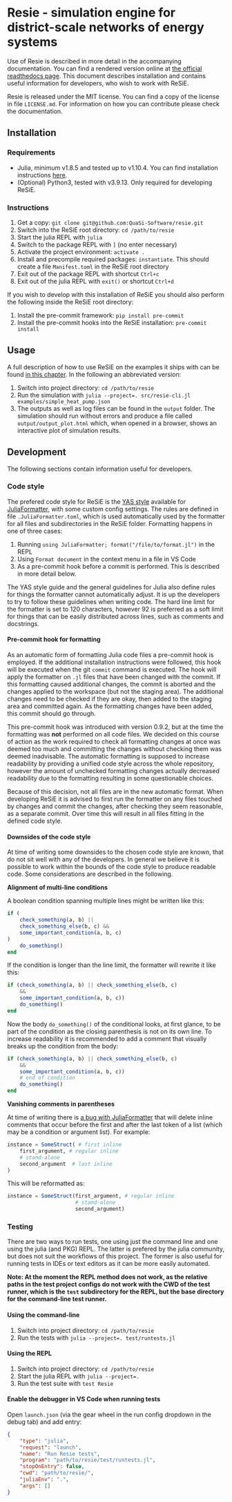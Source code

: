 # Resie - simulation engine for district-scale networks of energy systems

Use of Resie is described in more detail in the accompanying documentation. You can find a rendered version online at [the official readthedocs page](https://quasi-software.readthedocs.io). This document describes installation and contains useful information for developers, who wish to work with ReSiE.

Resie is released under the MIT license. You can find a copy of the license in file `LICENSE.md`. For information on how you can contribute please check the documentation.

## Installation

### **Requirements**

* Julia, minimum v1.8.5 and tested up to v1.10.4. You can find installation instructions [here](https://julialang.org/downloads/).
* (Optional) Python3, tested with v3.9.13. Only required for developing ReSiE.

### Instructions

1. Get a copy: `git clone git@github.com:QuaSi-Software/resie.git`
1. Switch into the ReSiE root directory: `cd /path/to/resie`
1. Start the julia REPL with `julia`
1. Switch to the package REPL with `]` (no enter necessary)
1. Activate the project environment: `activate .`
1. Install and precompile required packages: `instantiate`. This should create a file `Manifest.toml` in the ReSiE root directory
1. Exit out of the package REPL with shortcut `Ctrl+c`
1. Exit out of the julia REPL with `exit()` or shortcut `Ctrl+d`

If you wish to develop with this installation of ReSiE you should also perform the following inside the ReSiE root directory:

1. Install the pre-commit framework: `pip install pre-commit`
1. Install the pre-commit hooks into the ReSiE installation: `pre-commit install`

## Usage

A full description of how to use ReSiE on the examples it ships with can be found [in this chapter](https://quasi-software.readthedocs.io/en/latest/resie_exemplary_energy_systems/). In the following an abbreviated version:

1. Switch into project directory: `cd /path/to/resie`
1. Run the simulation with `julia --project=. src/resie-cli.jl examples/simple_heat_pump.json`
1. The outputs as well as log files can be found in the `output` folder. The simulation should run without errors and produce a file called `output/output_plot.html` which, when opened in a browser, shows an interactive plot of simulation results.

## Development
The following sections contain information useful for developers.

### Code style
The prefered code style for ReSiE is the [YAS style](https://domluna.github.io/JuliaFormatter.jl/stable/yas_style/) available for [JuliaFormatter](https://domluna.github.io/JuliaFormatter.jl/stable/), with some custom config settings. The rules are defined in file `.JuliaFormatter.toml`, which is used automatically used by the formatter for all files and subdirectories in the ReSiE folder. Formatting happens in one of three cases:

1. Running `using JuliaFormatter; format("/file/to/format.jl")` in the REPL
2. Using `Format document` in the context menu in a file in VS Code
3. As a pre-commit hook before a commit is performed. This is described in more detail below.

The YAS style guide and the general guidelines for Julia also define rules for things the formatter cannot automatically adjust. It is up the developers to try to follow these guidelines when writing code. The hard line limit for the formatter is set to 120 characters, however 92 is preferred as a soft limit for things that can be easily distributed across lines, such as comments and docstrings.

#### Pre-commit hook for formatting
As an automatic form of formatting Julia code files a pre-commit hook is employed. If the additional installation instructions were followed, this hook will be executed when the git `commit` command is executed. The hook will apply the formatter on `.jl` files that have been changed with the commit. If this formatting caused additional changes, the commit is aborted and the changes applied to the workspace (but not the staging area). The additional changes need to be checked if they are okay, then added to the staging area and committed again. As the formatting changes have been added, this commit should go through.

This pre-commit hook was introduced with version 0.9.2, but at the time the formatting was **not** performed on all code files. We decided on this course of action as the work required to check all formatting changes at once was deemed too much and committing the changes without checking them was deemed inadvisable. The automatic formatting is supposed to increase readability by providing a unified code style across the whole repository, however the amount of unchecked formatting changes actually decreased readability due to the formatting resulting in some questionable choices.

Because of this decision, not all files are in the new automatic format. When developing ReSiE it is advised to first run the formatter on any files touched by changes and commit the changes, after checking they seem reasonable, as a separate commit. Over time this will result in all files fitting in the defined code style.

#### Downsides of the code style
At time of writing some downsides to the chosen code style are known, that do not sit well with any of the developers. In general we believe it is possible to work within the bounds of the code style to produce readable code. Some considerations are described in the following.

**Alignment of multi-line conditions**

A boolean condition spanning multiple lines might be written like this:
```julia
if (
    check_something(a, b) ||
    check_something_else(b, c) &&
    some_important_condition(a, b, c)
)
    do_something()
end
```
If the condition is longer than the line limit, the formatter will rewrite it like this:
```julia
if (check_something(a, b) || check_something_else(b, c)
    &&
    some_important_condition(a, b, c))
    do_something()
end
```
Now the body `do_something()` of the conditional looks, at first glance, to be part of the condition as the closing parenthesis is not on its own line. To increase readability it is recommended to add a comment that visually breaks up the condition from the body:
```julia
if (check_something(a, b) || check_something_else(b, c)
    &&
    some_important_condition(a, b, c))
    # end of condition
    do_something()
end
```

**Vanishing comments in parentheses**

At time of writing there is [a bug with JuliaFormatter](https://github.com/domluna/JuliaFormatter.jl/issues/690) that will delete inline comments that occur before the first and after the last token of a list (which may be a condition or argument list). For example:
```julia
instance = SomeStruct( # first inline
    first_argument, # regular inline
    # stand-alone
    second_argument  # last inline
)
```
This will be reformatted as:
```julia
instance = SomeStruct(first_argument, # regular inline
                      # stand-alone
                      second_argument)
```

### Testing

There are two ways to run tests, one using just the command line and one using the julia (and PKG) REPL. The latter is prefered by the julia community, but does not suit the workflows of this project. The former is also useful for running tests in IDEs or text editors as it can be more easily automated.

**Note: At the moment the REPL method does not work, as the relative paths in the test project configs do not work with the CWD of the test runner, which is the `test` subdirectory for the REPL, but the base directory for the command-line test runner.**

#### Using the command-line

1. Switch into project directory: `cd /path/to/resie`
1. Run the tests with `julia --project=. test/runtests.jl`

#### Using the REPL

1. Switch into project directory: `cd /path/to/resie`
1. Start the julia REPL with `julia --project=.`
1. Run the test suite with `test Resie`

#### Enable the debugger in VS Code when running tests

Open `launch.json` (via the gear wheel in the run config dropdown in the debug tab) and add entry:
```json
{
    "type": "julia",
    "request": "launch",
    "name": "Run Resie tests",
    "program": "path/to/resie/test/runtests.jl",
    "stopOnEntry": false,
    "cwd": "path/to/resie/",
    "juliaEnv": ".",
    "args": []
}
```
